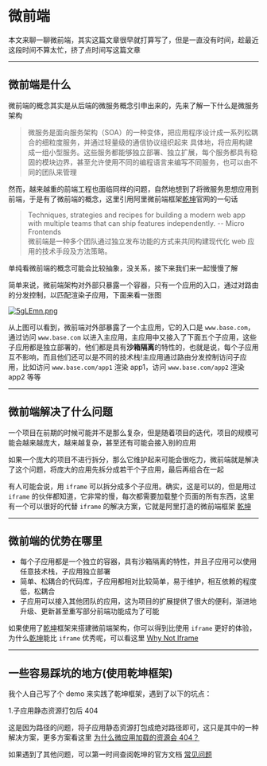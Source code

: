 # 微前端

本文来聊一聊微前端，其实这篇文章很早就打算写了，但是一直没有时间，趁最近这段时间不算太忙，挤了点时间写这篇文章

---

## 微前端是什么

微前端的概念其实是从后端的微服务概念引申出来的，先来了解一下什么是微服务架构

> 微服务是面向服务架构（SOA）的一种变体，把应用程序设计成一系列松耦合的细粒度服务，并通过轻量级的通信协议组织起来
> 具体地，将应用构建成一组小型服务。这些服务都能够独立部署、独立扩展，每个服务都具有稳固的模块边界，甚至允许使用不同的编程语言来编写不同服务，也可以由不同的团队来管理

然而，越来越重的前端工程也面临同样的问题，自然地想到了将微服务思想应用到前端，于是有了微前端的概念，这里引用阿里微前端框架[乾坤](https://qiankun.umijs.org/zh/guide)官网的一句话

> Techniques, strategies and recipes for building a modern web app with multiple teams that can ship features independently. -- Micro Frontends  
> 微前端是一种多个团队通过独立发布功能的方式来共同构建现代化 web 应用的技术手段及方法策略。

单纯看微前端的概念可能会比较抽象，没关系，接下来我们来一起慢慢了解

简单来说，微前端架构对外部只暴露一个容器，只有一个应用的入口，通过对路由的分发控制，以匹配渲染子应用，下面来看一张图

[![5gLEmn.png](https://z3.ax1x.com/2021/10/23/5gLEmn.png)](https://z3.ax1x.com/2021/10/23/5gLEmn.png)

从上图可以看到，微前端对外部暴露了一个主应用，它的入口是 `www.base.com`，通过访问 `www.base.com` 以进入主应用，主应用中又接入了下面五个子应用，这些子应用都是独立部署的，他们都是具有**沙箱隔离**的特性的，也就是说，每个子应用互不影响，而且他们还可以是不同的技术栈!主应用通过路由分发控制访问子应用，比如访问 `www.base.com/app1` 渲染 app1，访问 `www.base.com/app2` 渲染 app2 等等

---

## 微前端解决了什么问题

一个项目在前期的时候可能并不是那么复杂，但是随着项目的迭代，项目的规模可能会越来越庞大，越来越复杂，甚至还有可能会接入别的应用

如果一个庞大的项目不进行拆分，那么它维护起来可能会很吃力，微前端就是解决了这个问题，将庞大的应用先拆分成若干个子应用，最后再组合在一起

有人可能会说，用 `iframe` 可以拆分成多个子应用。确实，这是可以的，但是用过 `iframe` 的伙伴都知道，它非常的慢，每次都需要加载整个页面的所有东西，这里有一个可以很好的代替 `iframe` 的解决方案，它就是阿里打造的微前端框架 [乾坤](https://qiankun.umijs.org/zh)

---

## 微前端的优势在哪里

- 每个子应用都是一个独立的容器，具有沙箱隔离的特性，并且子应用可以使用任意技术栈，子应用独立部署
- 简单、松耦合的代码库，子应用都相对比较简单，易于维护，相互依赖的程度低，松耦合
- 子应用可以接入其他团队的应用，这为项目的扩展提供了很大的便利，渐进地升级、更新甚至重写部分前端功能成为了可能

如果使用了[乾坤](https://qiankun.umijs.org/zh)框架来搭建微前端架构，你可以得到比使用 `iframe` 更好的体验，为什么[乾坤](https://qiankun.umijs.org/zh)能比 `iframe` 优秀呢，可以看这里 [Why Not Iframe](https://www.yuque.com/kuitos/gky7yw/gesexv)

---

## 一些容易踩坑的地方(使用乾坤框架)

我个人自己写了个 demo 来实践了乾坤框架，遇到了以下的坑点：

1.子应用静态资源打包后 404

这是因为路径的问题，将子应用静态资源打包成绝对路径即可，这只是其中的一种解决方案，更多方案看这里 [为什么微应用加载的资源会 404？](https://qiankun.umijs.org/zh/faq#%E4%B8%BA%E4%BB%80%E4%B9%88%E5%BE%AE%E5%BA%94%E7%94%A8%E5%8A%A0%E8%BD%BD%E7%9A%84%E8%B5%84%E6%BA%90%E4%BC%9A-404)

如果遇到了其他问题，可以第一时间查阅乾坤的官方文档 [常见问题](https://qiankun.umijs.org/zh/faq)
